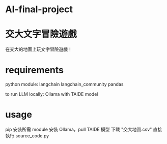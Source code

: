 # AI-final-project
# 交大文字冒險遊戲


在交大的地圖上玩文字冒險遊戲！


# requirements
  python module:
    langchain
    langchain_community
    pandas
  
  to run LLM locally:
    Ollama with TAIDE model

# usage
pip 安裝所需 module
安裝 Ollama，pull TAIDE 模型
下載 "交大地圖.csv"
直接執行 source_code.py
